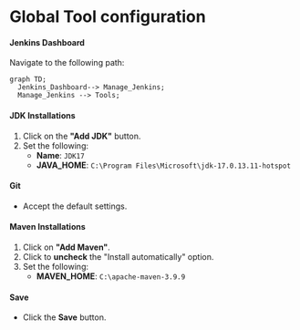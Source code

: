 # Global Tool configuration

#### Jenkins Dashboard

Navigate to the following path: 

```mermaid
graph TD;
  Jenkins_Dashboard--> Manage_Jenkins;
  Manage_Jenkins --> Tools;
```

#### JDK Installations

1. Click on the **"Add JDK"** button.
2. Set the following:
   - **Name**: `JDK17`
   - **JAVA_HOME**: `C:\Program Files\Microsoft\jdk-17.0.13.11-hotspot`

#### Git

- Accept the default settings.

#### Maven Installations

1. Click on **"Add Maven"**.
2. Click to **uncheck** the "Install automatically" option.
3. Set the following:
   - **MAVEN_HOME**: `C:\apache-maven-3.9.9`

#### Save

- Click the **Save** button.



